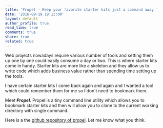 ```yaml
---
title: 'Propel - Keep your favorite starter kits just a command away '
date: '2016-09-19 19:13:00'
layout: default
author_profile: true
read_time: true
comments: true
share: true
related: true
---
```

Web projects nowadays require various number of tools and setting them up one by one could easily consume a day or two. This is where starter kits come in handy. Starter kits are more like a skeleton and they allow us to write code which adds business value rather than spending time setting up the tools. 

I have certain starter kits I come back again and again and I wanted a tool which could remember them for me so I don't need to bookmark them. 

Meet ***Propel***. Propel is a tiny command line utility which allows you to bookmark starter kits and then will allow you to clone to the current working directory with single command.

Here is a the [github repository of propel](https://github.com/Raathigesh/Propel). Let me know what you think.



